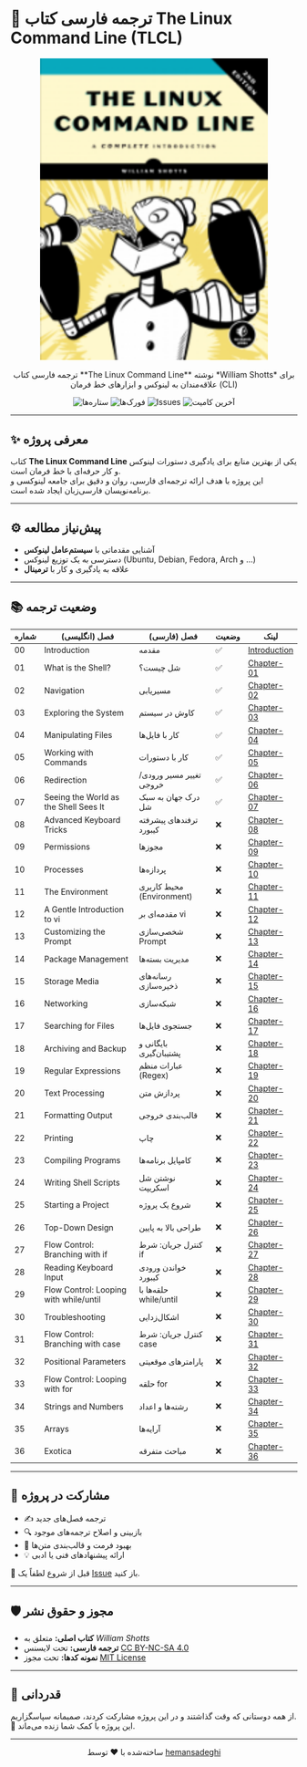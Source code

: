 # 📘 ترجمه فارسی کتاب The Linux Command Line (TLCL)

<p align="center">
  <img src="./assets/image/lcl2_front_new.png" alt="کاور کتاب TLCL" width="400"/>
</p>


<p align="center">
  ترجمه فارسی کتاب **The Linux Command Line** نوشته *William Shotts*  
  برای علاقه‌مندان به لینوکس و ابزارهای خط فرمان (CLI)
</p>

<p align="center">
  <img src="https://img.shields.io/github/stars/hemansadeghi/TLCL-Persian?style=social" alt="ستاره‌ها">
  <img src="https://img.shields.io/github/forks/hemansadeghi/TLCL-Persian?color=blueviolet" alt="فورک‌ها">
  <img src="https://img.shields.io/github/issues/hemansadeghi/TLCL-Persian?color=ff69b4" alt="Issues">
  <img src="https://img.shields.io/github/last-commit/hemansadeghi/TLCL-Persian?color=9cf" alt="آخرین کامیت">
</p>

---

## ✨ معرفی پروژه  

کتاب **The Linux Command Line** یکی از بهترین منابع برای یادگیری دستورات لینوکس و کار حرفه‌ای با خط فرمان است.  
این پروژه با هدف ارائه ترجمه‌ای فارسی، روان و دقیق برای جامعه لینوکسی و برنامه‌نویسان فارسی‌زبان ایجاد شده است.  

---

## ⚙️ پیش‌نیاز مطالعه  

- آشنایی مقدماتی با **سیستم‌عامل لینوکس**  
- دسترسی به یک توزیع لینوکس (Ubuntu, Debian, Fedora, Arch و ...)  
- علاقه به یادگیری و کار با **ترمینال**  

---

## 📚 وضعیت ترجمه  

| شماره | فصل (انگلیسی)                          | فصل (فارسی)                     | وضعیت | لینک |
|-------|-----------------------------------------|----------------------------------|--------|------|
| 00    | Introduction                           | مقدمه                            | ✅     | [Introduction](introduction.md) |
| 01    | What is the Shell?                     | شل چیست؟                        | ✅     | [Chapter-01](chapter01.md) |
| 02    | Navigation                             | مسیریابی                         | ✅     | [Chapter-02](chapter02.md) |
| 03    | Exploring the System                   | کاوش در سیستم                    | ✅     | [Chapter-03](chapter03.md) |
| 04    | Manipulating Files                     | کار با فایل‌ها                   | ✅     | [Chapter-04](chapter04.md) |
| 05    | Working with Commands                  | کار با دستورات                   | ✅     | [Chapter-05](chapter05.md) |
| 06    | Redirection                            | تغییر مسیر ورودی/خروجی           | ✅     | [Chapter-06](chapter06.md) |
| 07    | Seeing the World as the Shell Sees It  | درک جهان به سبک شل               | ✅     | [Chapter-07](chapter07.md) |
| 08    | Advanced Keyboard Tricks               | ترفندهای پیشرفته کیبورد          | ❌     | [Chapter-08](chapter08.md) |
| 09    | Permissions                            | مجوزها                            | ❌     | [Chapter-09](chapter09.md) |
| 10    | Processes                              | پردازه‌ها                         | ❌     | [Chapter-10](chapter10.md) |
| 11    | The Environment                        | محیط کاربری (Environment)        | ❌     | [Chapter-11](chapter11.md) |
| 12    | A Gentle Introduction to vi            | مقدمه‌ای بر vi                   | ❌     | [Chapter-12](chapter12.md) |
| 13    | Customizing the Prompt                 | شخصی‌سازی Prompt                  | ❌     | [Chapter-13](chapter13.md) |
| 14    | Package Management                     | مدیریت بسته‌ها                   | ❌     | [Chapter-14](chapter14.md) |
| 15    | Storage Media                          | رسانه‌های ذخیره‌سازی             | ❌     | [Chapter-15](chapter15.md) |
| 16    | Networking                             | شبکه‌سازی                         | ❌     | [Chapter-16](chapter16.md) |
| 17    | Searching for Files                    | جستجوی فایل‌ها                   | ❌     | [Chapter-17](chapter17.md) |
| 18    | Archiving and Backup                   | بایگانی و پشتیبان‌گیری            | ❌     | [Chapter-18](chapter18.md) |
| 19    | Regular Expressions                    | عبارات منظم (Regex)              | ❌     | [Chapter-19](chapter19.md) |
| 20    | Text Processing                        | پردازش متن                        | ❌     | [Chapter-20](chapter20.md) |
| 21    | Formatting Output                      | قالب‌بندی خروجی                   | ❌     | [Chapter-21](chapter21.md) |
| 22    | Printing                               | چاپ                               | ❌     | [Chapter-22](chapter22.md) |
| 23    | Compiling Programs                     | کامپایل برنامه‌ها                 | ❌     | [Chapter-23](chapter23.md) |
| 24    | Writing Shell Scripts                  | نوشتن شل اسکریپت                  | ❌     | [Chapter-24](chapter24.md) |
| 25    | Starting a Project                     | شروع یک پروژه                     | ❌     | [Chapter-25](chapter25.md) |
| 26    | Top-Down Design                        | طراحی بالا به پایین               | ❌     | [Chapter-26](chapter26.md) |
| 27    | Flow Control: Branching with if        | کنترل جریان: شرط if               | ❌     | [Chapter-27](chapter27.md) |
| 28    | Reading Keyboard Input                 | خواندن ورودی کیبورد               | ❌     | [Chapter-28](chapter28.md) |
| 29    | Flow Control: Looping with while/until | حلقه‌ها با while/until            | ❌     | [Chapter-29](chapter29.md) |
| 30    | Troubleshooting                        | اشکال‌زدایی                       | ❌     | [Chapter-30](chapter30.md) |
| 31    | Flow Control: Branching with case      | کنترل جریان: شرط case             | ❌     | [Chapter-31](chapter31.md) |
| 32    | Positional Parameters                  | پارامترهای موقعیتی                | ❌     | [Chapter-32](chapter32.md) |
| 33    | Flow Control: Looping with for         | حلقه for                          | ❌     | [Chapter-33](chapter33.md) |
| 34    | Strings and Numbers                    | رشته‌ها و اعداد                   | ❌     | [Chapter-34](chapter34.md) |
| 35    | Arrays                                 | آرایه‌ها                          | ❌     | [Chapter-35](chapter35.md) |
| 36    | Exotica                                | مباحث متفرقه                      | ❌     | [Chapter-36](chapter36.md) |


---

## 🙌 مشارکت در پروژه  

- ✍️ ترجمه فصل‌های جدید  
- 🔍 بازبینی و اصلاح ترجمه‌های موجود  
- 🎨 بهبود فرمت و قالب‌بندی متن‌ها  
- 💡 ارائه پیشنهادهای فنی یا ادبی  

📌 قبل از شروع لطفاً یک [Issue](https://github.com/hemansadeghi/TLCL-Persian/issues) باز کنید.  

---

## 🛡️ مجوز و حقوق نشر  

- **کتاب اصلی:** متعلق به *William Shotts*  
- **ترجمه فارسی:** تحت لایسنس [CC BY-NC-SA 4.0](https://creativecommons.org/licenses/by-nc-sa/4.0/)  
- **نمونه کدها:** تحت مجوز [MIT License](LICENSE)  

---

## 🌟 قدردانی  

از همه دوستانی که وقت گذاشتند و در این پروژه مشارکت کردند، صمیمانه سپاسگزاریم.  
🌱 این پروژه با کمک شما زنده می‌ماند.  

---

<p align="center">ساخته‌شده با ❤️ توسط <a href="https://github.com/hemansadeghi">hemansadeghi</a></p>
